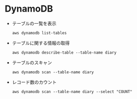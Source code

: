 # DynamoDB

- テーブルの一覧を表示

  ```
  aws dynamodb list-tables
  ```

- テーブルに関する情報の取得

  ```
  aws dynamodb describe-table --table-name diary
  ```

- テーブルのスキャン

  ```
  aws dynamodb scan --table-name diary
  ```

- レコード数のカウント
  ```
  aws dynamodb scan --table-name diary --select "COUNT"
  ```
